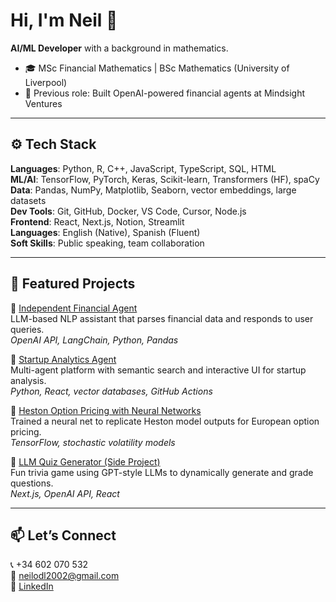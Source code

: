 # Hi, I'm Neil 👋

**AI/ML Developer** with a background in mathematics.

- 🎓 MSc Financial Mathematics | BSc Mathematics (University of Liverpool)  
- 🤖 Previous role: Built OpenAI-powered financial agents at Mindsight Ventures  

---

## ⚙️ Tech Stack

**Languages**: Python, R, C++, JavaScript, TypeScript, SQL, HTML  
**ML/AI**: TensorFlow, PyTorch, Keras, Scikit-learn, Transformers (HF), spaCy  
**Data**: Pandas, NumPy, Matplotlib, Seaborn, vector embeddings, large datasets  
**Dev Tools**: Git, GitHub, Docker, VS Code, Cursor, Node.js  
**Frontend**: React, Next.js, Notion, Streamlit  
**Languages**: English (Native), Spanish (Fluent)  
**Soft Skills**: Public speaking, team collaboration

---

## 🧠 Featured Projects

🔹 [Independent Financial Agent](https://github.com/NeilODL/Financial-Agent-Independent)  
LLM-based NLP assistant that parses financial data and responds to user queries.  
*OpenAI API, LangChain, Python, Pandas*

🔹 [Startup Analytics Agent](https://github.com/NeilODL/Portfolio-Agent-Independent)  
Multi-agent platform with semantic search and interactive UI for startup analysis.  
*Python, React, vector databases, GitHub Actions*

🔹 [Heston Option Pricing with Neural Networks](https://github.com/NeilODL/TensorFlow-Heston-model)  
Trained a neural net to replicate Heston model outputs for European option pricing.  
*TensorFlow, stochastic volatility models*

🔹 [LLM Quiz Generator (Side Project)](https://github.com/NeilODL/trivia-app)  
Fun trivia game using GPT-style LLMs to dynamically generate and grade questions.  
*Next.js, OpenAI API, React*

---
## 📫 Let’s Connect

📞 +34 602 070 532  
📧 neilodl2002@gmail.com  
🔗 [LinkedIn](https://www.linkedin.com/in/neil-drew-lopez)  



